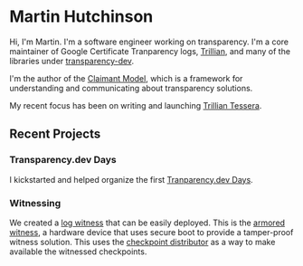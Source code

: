 # Martin Hutchinson

Hi, I'm Martin. I'm a software engineer working on transparency.
I'm a core maintainer of Google Certificate Tranparency logs,
[Trillian](https://github.com/google/trillian), and many of the
libraries under [transparency-dev](https://github.com/transparency-dev).

I'm the author of the [Claimant Model](https://transparency.dev/how-to-design-a-verifiable-system/),
which is a framework for understanding and communicating about transparency solutions.

My recent focus has been on writing and launching [Trillian Tessera](https://github.com/transparency-dev/trillian-tessera).

## Recent Projects

### Transparency.dev Days

I kickstarted and helped organize the first [Tranparency.dev Days](https://blog.transparency.dev/transparencydev-summit-recap).

### Witnessing

We created a [log witness](https://github.com/transparency-dev/witness) that can be easily deployed. This is the
[armored witness](https://github.com/transparency-dev/armored-witness), a hardware device that
uses secure boot to provide a tamper-proof witness solution.
This uses the [checkpoint distributor](https://github.com/transparency-dev/distributor) as a way
to make available the witnessed checkpoints.
